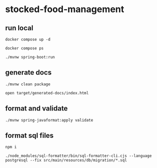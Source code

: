 # stocked-food-management

## run local


```shell
docker compose up -d

docker compose ps

./mvnw spring-boot:run
```


## generate docs

```shell
./mvnw clean package

open target/generated-docs/index.html
```

## format and validate

```shell
./mvnw spring-javaformat:apply validate
```

## format sql files

```shell
npm i

./node_modules/sql-formatter/bin/sql-formatter-cli.cjs --language postgresql --fix src/main/resources/db/migration/*.sql
```
